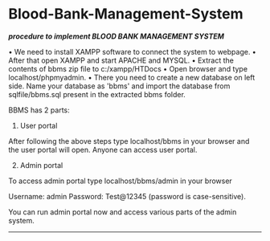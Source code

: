 # Blood-Bank-Management-System

*****************procedure to implement BLOOD BANK MANAGEMENT SYSTEM*****************

•	We need to install XAMPP software to connect the system to webpage. 
•	After that open XAMPP and start APACHE and MYSQL.
•	Extract the contents of bbms zip file to c:/xampp/HTDocs
•	Open browser and type localhost/phpmyadmin.
•	There you need to create a new database on left side. Name your database as 'bbms' and import the database from  sqlfile/bbms.sql present in the extracted bbms folder.


BBMS has 2 parts:

1. User portal

After following the above steps type localhost/bbms in your browser and the user portal will open. Anyone can access user portal.

2. Admin portal

To access admin portal type localhost/bbms/admin in your browser

Username: admin	
Password: Test@12345 (password is case-sensitive).

You can run admin portal now and access various parts of the admin system.

*********************************************************************************************************
